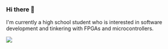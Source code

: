 ### Hi there 👋
I'm currently a high school student who is interested in software development and tinkering with FPGAs and microcontrollers.

![](https://github-readme-stats.vercel.app/api?username=acvigue&show_icons=true&theme=synthwave&count_private=true)
